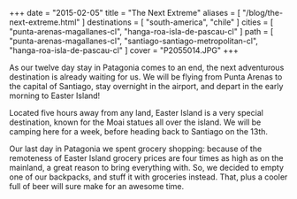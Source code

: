 +++
date    = "2015-02-05"
title   = "The Next Extreme"
aliases = [ "/blog/the-next-extreme.html" ]
destinations = [ "south-america", "chile" ]
cities  = [ "punta-arenas-magallanes-cl", "hanga-roa-isla-de-pascau-cl" ]
path    = [ "punta-arenas-magallanes-cl", "santiago-santiago-metropolitan-cl", "hanga-roa-isla-de-pascau-cl" ]
cover   = "P2055014.JPG"
+++

As our twelve day stay in Patagonia comes to an end, the next adventurous destination is already waiting for us. We will be flying from Punta Arenas to the capital of Santiago, stay overnight in the airport, and depart in the early morning to Easter Island!
<!--more-->
Located five hours away from any land, Easter Island is a very special destination, known for the Moai statues all over the island. We will be camping here for a week, before heading back to Santiago on the 13th.

Our last day in Patagonia we spent grocery shopping: because of the remoteness of Easter Island grocery prices are four times as high as on the mainland, a great reason to bring everything with. So, we decided to empty one of our backpacks, and stuff it with groceries instead. That, plus a cooler full of beer will sure make for an awesome time.